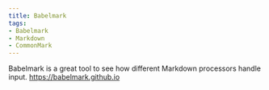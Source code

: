 ```yaml
---
title: Babelmark
tags:
- Babelmark
- Markdown
- CommonMark
---
```


Babelmark is a great tool to see how different Markdown processors
handle input. https://babelmark.github.io
